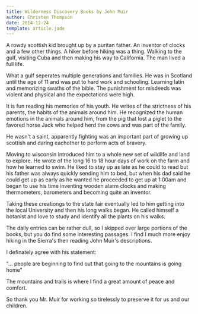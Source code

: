 ```yaml
---
title: Wilderness Discovery Books by John Muir
author: Christen Thompson
date: 2014-12-24
template: article.jade 
---
```


A rowdy scottish kid brought up by a puritan father. An inventor of clocks and a few other things. A hiker before hiking was a thing. Walking to the gulf, visiting Cuba and then making his way to California.  The man lived a full life.

<span class="more"></span>

What a gulf seperates multiple generations and families. He was in Scotland until the age of 11 and was put to hard work and schooling.  Learning latin and memorizing swaths of the bible. The punishment for misdeeds was violent and physical and the expectations were high.

It is fun reading his memories of his youth.  He writes of the strictness of his parents, the habits of the animals around him. He recognized the human emotions in the animals around him, from the pig that lost a piglet to the favored horse Jack who helped herd the cows and was part of the family.

He wasn't a saint, apparently fighting was an important part of growing up scottish and daring eachother to perform acts of bravery.

Moving to wisconsin introduced him to a whole new set of wildlife and land to explore.  He wrote of the long 16 to 18 hour days of work on the farm and how he learned to swim. He liked to stay up as late as he could to read but his father was always quickly sending him to bed, but when his dad said he could get up as early as he wanted he proceeded to get up at 1:00am and began to use his time inventing wooden alarm clocks and making thermometers, barometers and becoming quite an inventor.

Taking these creationgs to the state fair eventually led to him getting into the local University and then his long walks began.  He called himself a botanist and love to study and identify all the plants on his walks.

The daily entries can be rather dull, so I skipped over large portions of the books, but you do find some interesting passages.  I find I much more enjoy hiking in the Sierra's then reading John Muir's descriptions. 

I definately agree with his statement:

"... people are beginning to find out that going to the mountains is going home"

The mountains and trails is where I find a great amount of peace and comfort.

So thank you Mr. Muir for working so tirelessly to preserve it for us and our children.  

